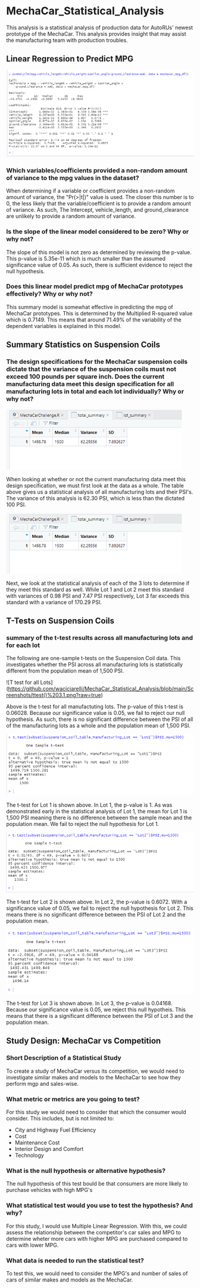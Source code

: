 # MechaCar_Statistical_Analysis

This analysis is a statistical analysis of production data for AutoRUs' newest prototype of the MechaCar. This analysis provides insight that may assist the manufacturing team with production troubles.

## Linear Regression to Predict MPG

![linear regression](https://github.com/waciciarelli/MechaCar_Statistical_Analysis/blob/main/Screenshots/summary().png?raw=true)

### Which variables/coefficients provided a non-random amount of variance to the mpg values in the dataset?

When determining if a variable or coefficient provides a non-random amount of variance, the "Pr(>|t|)" value is used. The closer this number is to 0, the less likely that the variable/coefficient is to provide a random amount of variance. As such, The Intercept, vehicle_length, and ground_clearance are unlikely to provide a random amount of variance.

### Is the slope of the linear model considered to be zero? Why or why not?

The slope of this model is not zero as determined by reviewing the p-value. This p-value is 5.35e-11 which is much smaller than the assumed significance value of 0.05. As such, there is sufficient evidence to reject the null hypothesis.

### Does this linear model predict mpg of MechaCar prototypes effectively? Why or why not?

This summary model is somewhat effective in predicting the mpg of MechaCar prototypes. This is determined by the Multiplied R-squared value which is 0.7149. This means that around 71.49% of the variability of the dependent variables is explained in this model.

## Summary Statistics on Suspension Coils

### The design specifications for the MechaCar suspension coils dictate that the variance of the suspension coils must not exceed 100 pounds per square inch. Does the current manufacturing data meet this design specification for all manufacturing lots in total and each lot individually? Why or why not?

![Total Summary](https://github.com/waciciarelli/MechaCar_Statistical_Analysis/blob/main/Screenshots/total_summary.png?raw=true)

When looking at whether or not the current manufacturing data meet this design specification, we must first look at the data as a whole. The table above gives us a statistical analysis of all manufacturing lots and their PSI's. The variance of this analysis is 62.30 PSI, which is less than the dictated 100 PSI.

![Lot Summary](https://github.com/waciciarelli/MechaCar_Statistical_Analysis/blob/main/Screenshots/total_summary.png?raw=true)

Next, we look at the statistical analysis of each of the 3 lots to determine if they meet this standard as well. While Lot 1 and Lot 2 meet this standard with variances of 0.98 PSI and 7.47 PSI respectively, Lot 3 far exceeds this standard with a variance of 170.29 PSI.

## T-Tests on Suspension Coils
### summary of the t-test results across all manufacturing lots and for each lot

The following are one-sample t-tests on the Suspension Coil data. This investigates whether the PSI across all manufacturing lots is statistically different from the population mean of 1,500 PSI.

![T test for all Lots] (https://github.com/waciciarelli/MechaCar_Statistical_Analysis/blob/main/Screenshots/ttest()%203.1.png?raw=true)

Above is the t-test for all manufactuting lots. The p-value of this t-test is 0.06028. Because our significance value is 0.05, we fail to reject our null hypothesis. As such, there is no significant difference between the PSI of all of the manufacturing lots as a whole and the population mean of 1,500 PSI.

![t test Lot 1](https://github.com/waciciarelli/MechaCar_Statistical_Analysis/blob/main/Screenshots/ttest()%203.2%20Lot1.png?raw=true)

The t-test for Lot 1 is shown above. In Lot 1, the p-value is 1. As was demonstrated early in the statistical analysis of Lot 1, the mean for Lot 1 is 1,500 PSI meaning there is no difference between the sample mean and the population mean. We fail to reject the null hypothesis for Lot 1.

![t test Lot 2](https://github.com/waciciarelli/MechaCar_Statistical_Analysis/blob/main/Screenshots/ttest()%203.2%20Lot2.png?raw=true)

The t-test for Lot 2 is shown above. In Lot 2, the p-value is 0.6072. With a significance value of 0.05, we fail to reject the null hypothesis for Lot 2. This means there is no significant difference between the PSI of Lot 2 and the population mean.

![t test Lot 3](https://github.com/waciciarelli/MechaCar_Statistical_Analysis/blob/main/Screenshots/ttest()%203.2%20Lot3.png?raw=true)

The t-test for Lot 3 is shown above. In Lot 3, the p-value is 0.04168. Because our significance value is 0.05, we reject this null hypotheis. This means that there is a significant difference between the PSI of Lot 3 and the population mean.

## Study Design: MechaCar vs Competition
### Short Description of a Statistical Study

To create a study of MechaCar versus its competition, we would need to investigate similar makes and models to the MechaCar to see how they perform mgp and sales-wise. 

### What metric or metrics are you going to test?
For this study we would need to consider that which the consumer would consider. This includes, but is not limited to:
* City and Highway Fuel Efficiency
* Cost
* Maintenance Cost
* Interior Design and Comfort
* Technology

### What is the null hypothesis or alternative hypothesis?

The null hypothesis of this test bould be that consumers are more likely to purchase vehicles with high MPG's

### What statistical test would you use to test the hypothesis? And why?

For this study, I would use Multiple Linear Regression. With this, we could assess the relationship between the competitor's car sales and MPG to determine wheter more cars with higher MPG are purchased compared to cars with lower MPG.

### What data is needed to run the statistical test?

To test this, we would need to consider the MPG's and number of sales of cars of similar makes and models as the MechaCar.
